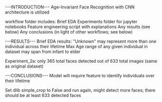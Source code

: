 ---INTRODUCTION---
Age-Invariant Face Recognition with CNN architecture is utilized 

workflow folder includes: 
Brief EDA
Experiments folder for jupyter notebooks
Feature engineering script with explanations
Any results (see below)
Any conclusions (in light of other workflows; see below)

---RESULTS---
Brief EDA results: 
    "Unknown" may represent more than one individual across their lifetime
    Max Age range of any given individual in dataset may span from infant to elder
    
Experiment_2a:
    only 365 total faces detected out of 633 total images (same as original dataset)

---CONCLUSIONS---
Model will require feature to identify individuals over their lifetime

Set dlib simple_crop to False and run again, might detect more faces; there should be at least 633 detected faces